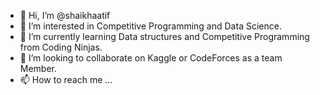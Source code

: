- 👋 Hi, I’m @shaikhaatif 
- 👀 I’m interested in Competitive Programming and Data Science.
- 🌱 I’m currently learning Data structures and Competitive Programming from Coding Ninjas.
- 💞️ I’m looking to collaborate on Kaggle or CodeForces as a team Member.
- 📫 How to reach me ...

<!---
shaikhaatif/shaikhaatif is a ✨ special ✨ repository because its `README.md` (this file) appears on your GitHub profile.
You can click the Preview link to take a look at your changes.
--->
